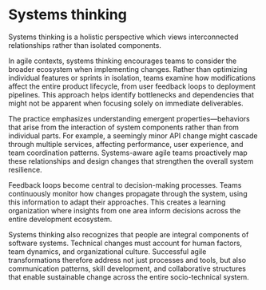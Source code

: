 # Systems thinking

Systems thinking is a holistic perspective which views interconnected relationships rather than isolated components. 

In agile contexts, systems thinking encourages teams to consider the broader ecosystem when implementing changes. Rather than optimizing individual features or sprints in isolation, teams examine how modifications affect the entire product lifecycle, from user feedback loops to deployment pipelines. This approach helps identify bottlenecks and dependencies that might not be apparent when focusing solely on immediate deliverables.

The practice emphasizes understanding emergent properties—behaviors that arise from the interaction of system components rather than from individual parts. For example, a seemingly minor API change might cascade through multiple services, affecting performance, user experience, and team coordination patterns. Systems-aware agile teams proactively map these relationships and design changes that strengthen the overall system resilience.

Feedback loops become central to decision-making processes. Teams continuously monitor how changes propagate through the system, using this information to adapt their approaches. This creates a learning organization where insights from one area inform decisions across the entire development ecosystem.

Systems thinking also recognizes that people are integral components of software systems. Technical changes must account for human factors, team dynamics, and organizational culture. Successful agile transformations therefore address not just processes and tools, but also communication patterns, skill development, and collaborative structures that enable sustainable change across the entire socio-technical system.
